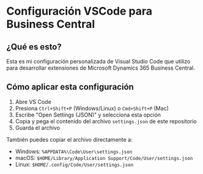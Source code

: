 # Configuración VSCode para Business Central
## ¿Qué es esto?
Esta es mi configuración personalizada de Visual Studio Code que utilizo para desarrollar extensiones de Microsoft Dynamics 365 Business Central. 

## Cómo aplicar esta configuración
1. Abre VS Code
2. Presiona `Ctrl+Shift+P` (Windows/Linux) o `Cmd+Shift+P` (Mac)
3. Escribe "Open Settings (JSON)" y selecciona esta opción
4. Copia y pega el contenido del archivo `settings.json` de este repositorio
5. Guarda el archivo

También puedes copiar el archivo directamente a:
- Windows: `%APPDATA%\Code\User\settings.json`
- macOS: `$HOME/Library/Application Support/Code/User/settings.json`
- Linux: `$HOME/.config/Code/User/settings.json`